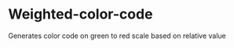 Weighted-color-code
===================

Generates color code on green to red scale based on relative value
